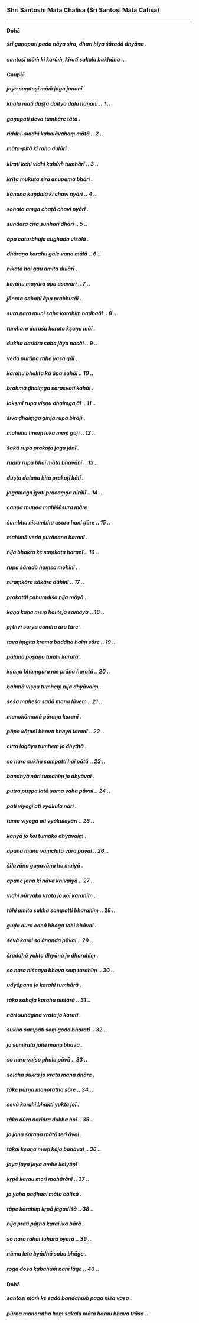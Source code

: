### Shri Santoshi Mata Chalisa (Śrī Santoṣī Mātā Cālīsā)

---

#### Dohā

##### śrī gaṇapati pada nāya sira, dhari hiya śāradā dhyāna .
##### santoṣī mām̐ kī karūm̐, kīrati sakala bakhāna ..

#### Caupāī

##### jaya saṃtoṣī mām̐ jaga jananī .
##### khala mati duṣṭa daitya dala hananī .. 1 ..

##### gaṇapati deva tumhāre tātā .
##### riddhi-siddhi kahalāvahaṃ mātā .. 2 ..

##### māta-pitā kī raho dulārī .
##### kīrati kehi vidhi kahūm̐ tumhārī .. 3 ..

##### krīṭa mukuṭa sira anupama bhārī .
##### kānana kuṇḍala kī chavi nyārī .. 4 ..

##### sohata aṃga chaṭā chavi pyārī .
##### sundara cīra sunharī dhārī .. 5 ..

##### āpa caturbhuja sughaḍa viśālā .
##### dhāraṇa karahu gale vana mālā .. 6 ..

##### nikaṭa hai gau amita dulārī .
##### karahu mayūra āpa asavārī .. 7 ..

##### jānata sabahī āpa prabhutāī .
##### sura nara muni saba karahiṃ baḍhaāī .. 8 ..

##### tumhare daraśa karata kṣaṇa māī .
##### dukha daridra saba jāya nasāī .. 9 ..

##### veda purāṇa rahe yaśa gāī .
##### karahu bhakta kā āpa sahāī .. 10 ..

##### brahmā ḍhaiṃga sarasvatī kahāī .
##### lakṣmī rupa viṣṇu ḍhaiṃga āī .. 11 ..

##### śiva ḍhaiṃga girijā rupa birājī .
##### mahimā tīnoṃ loka meṃ gājī .. 12 ..

##### śakti rupa prakaṭa jaga jānī .
##### rudra rupa bhaī māta bhavānī .. 13 ..

##### duṣṭa dalana hita prakaṭī kālī .
##### jagamaga jyoti pracaṃḍa nirālī .. 14 ..

##### caṇḍa muṇḍa mahiśāsura māre .
##### śumbha niśumbha asura hani ḍāre .. 15 ..

##### mahimā veda purānana baranī .
##### nija bhakta ke saṃkaṭa haranī .. 16 ..

##### rupa śāradā haṃsa mohinī .
##### niraṃkāra sākāra dāhinī .. 17 ..

##### prakaṭāī cahuṃdiśa nija māyā .
##### kaṇa kaṇa meṃ hai teja samāyā .. 18 ..

##### pṛthvī sūrya candra aru tāre .
##### tava iṃgita krama baddha haiṃ sāre .. 19 ..

##### pālana poṣaṇa tumhī karatā .
##### kṣaṇa bhaṃgura me prāṇa haratā .. 20 ..

##### bahmā viṣṇu tumheṃ nija dhyāvaiṃ .
##### śeśa maheśa sadā mana lāveṃ .. 21 ..

##### manokāmanā pūraṇa karanī .
##### pāpa kāṭanī bhava bhaya taranī .. 22 ..

##### citta lagāya tumheṃ jo dhyātā .
##### so nara sukha sampatti hai pātā .. 23 ..

##### bandhyā nāri tumahiṃ jo dhyāvai .
##### putra puṣpa latā sama vaha pāvai .. 24 ..

##### pati viyogī ati vyākula nārī .
##### tuma viyoga ati vyākulayārī .. 25 ..

##### kanyā jo koī tumako dhyāvaiṃ .
##### apanā mana vāṃchita vara pāvai .. 26 ..

##### śīlavāna guṇavāna ho maiyā .
##### apane jana kī nāva khivaiyā .. 27 ..

##### vidhi pūrvaka vrata jo koī karahīṃ .
##### tāhi amita sukha sampatti bharahīṃ .. 28 ..

##### guḍa aura canā bhoga tohi bhāvai .
##### sevā karai so ānanda pāvai .. 29 ..

##### śraddhā yukta dhyāna jo dharahīṃ .
##### so nara niścaya bhava soṃ tarahīṃ .. 30 ..

##### udyāpana jo karahi tumhārā .
##### tāko sahaja karahu nistārā .. 31 ..

##### nāri suhāgina vrata jo karatī .
##### sukha sampati soṃ goda bharatī .. 32 ..

##### jo sumirata jaisī mana bhāvā .
##### so nara vaiso phala pāvā .. 33 ..

##### solaha śukra jo vrata mana dhāre .
##### tāke pūrṇa manoratha sāre .. 34 ..

##### sevā karahi bhakti yukta joī .
##### tāko dūra daridra dukha hoī .. 35 ..

##### jo jana śaraṇa mātā terī āvai .
##### tākai kṣaṇa meṃ kāja banāvai .. 36 ..

##### jaya jaya jaya ambe kalyāṇī .
##### kṛpā karau morī mahārānī .. 37 ..

##### jo yaha paḍhaai māta cālīsā .
##### tāpe karahiṃ kṛpā jagadīśā .. 38 ..

##### nija prati pāṭha karai ika bārā .
##### so nara rahai tuhārā pyārā .. 39 ..

##### nāma leta byādhā saba bhāge .
##### roga dośa kabahūm̐ nahī lāge .. 40 ..

#### Dohā

##### santoṣī mām̐ ke sadā bandahūm̐ paga niśa vāsa .
##### pūrṇa manoratha hoṃ sakala māta harau bhava trāsa ..
